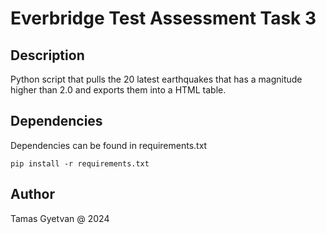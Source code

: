 # Everbridge Test Assessment Task 3 

## Description

Python script that pulls the 20 latest earthquakes that has a magnitude higher than 2.0 and exports them into a HTML table.

## Dependencies

Dependencies can be found in requirements.txt
```
pip install -r requirements.txt
```

## Author
Tamas Gyetvan @ 2024
